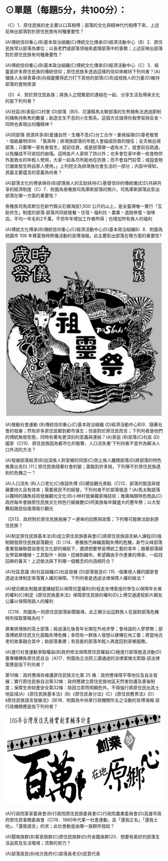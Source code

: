 # ⊙單題（每題5分，共100分）：

（C）1．原住民族的史主要以口耳相傅；部落的文化與精神代代相傅下來，上述反映出部落對於原住民族有何種重要性？

(A)傳統信仰重心(B)基本政治組織(C)傅統文化傳承(D)經濟活動中心（B）2．原住民族常以部落為單位；以長老們或部落领袖來處理部落中的事務；上述反映出部落對於原住民族有何種重要性？

(A)傅統信仰重心(B)基本政治組織(C)傅統文化傳承(D)經濟活動中心（C）3．祖靈是許多原住民族的傳統信仰；原住民族多透過這樣的信仰來維持下列何者？(A)镶族人永保青春(B)向祖靈獲得武力打下其他的部落(C)形成规族人的力量(D)維持部落的食物來源

（D）4．對於原住民各族；將族人之間繁密的連結在一起、分享生活及傅承文化的是下列何者？

(A)社區(B)家庭(C)村里  (D)部落（B)5．花蓮縣馬太鞍部落的生熊捕魚法透過節制的捕魚持魚隽的數量；創造生生不息的小生態系，這個方式值得你我學習與反省丶同時也表現出何種精神？

(A)同部落·資源共享(B)愛護自然丶生機不息(C)分工合作丶重視倫理(D)尊老敬腎丶偕級嚴明(B)6. 「風來時；排灣族部落的年輕人會組成防救的隧伍；全天候巡視部落；只要哪一家有害發生，就前往救，或是部落哪一處有水了，就會前往疏通，以免釀成不可收拾的崩塌。這時各戶人家除了防以外；也多會在家中煮一些食物供外面救炎的年輕人使用，大家一起各尽所能地在防救；而不會自門前雪；或囤食物已備害發生時自家人使用。」上列短文為排灣族社會生活的一部分；内容中得知，其最主要蕴含的意義為何者？

(A)部落文化的傅承保存(B)部落族人的互助扶持(C)基督信仰的傳統儀式(D)共耕共享的經濟制度（C）7．附圖為泰雅族司馬庫斯部落的簡介。司馬庫斯部落此彰出部落在哪一方面的重要性？

泰雅族司馬库斯位在新竹縣尖石鄉海拔1,500 公尺的山上，是全臺灣唯一實行「互助共生」制度的部落·部落共同經營餐丶住宿丶福利社丶農業丶道路修復丶咖啡店。平均一年毛利2千萬，不但年年增加工作者所得；也增加所有族人的福利

(A)傅統文化傅承(B)傳統信仰重心(C)經濟活動中心(D)基本政治組織B）8．附圖為桃園市 108 年赛夏族時祭儀活動的宣傅海報。此主要彰出部落在哪方面的重要性?

![](images\test_batch\Civics_and_Society\906cca002851e065c2db3aaf659cc6ad01834d80e80e10e712e2d52831e5995f.png)

(A)推動社會運動 (B)傳統信仰重心(C)基本政治組織 (D)經濟活動中心B)9．隨著社會的發展；然有許多原住民都到都市谋生；但是對於原住民而言；下列何者是他們的傅統聚居型態，同時有著有更深刻的意義與連結？(A)家庭  (B)部落(C)社區  (D)國家（C)10．原住民族因為都市化的衡撃，人口流失重’下列何者不宜作為解决人口外流的方法？

(A)發展部落經濟(B)加深族人對家鄉的同感(C)禁止族人離開部落(D)將部落的特色推廣出去D) )11.[ 原住民族隨著社會的變；面臨到許多挑，下列哪不於原住民族遇到的危機之一？

(A)人口流失 (B)人口老化(C)族語失傅  (D)建設觀光景點（C)12．部落的營造與發展要持久且有效率；需要居民不的經營，下列何者不於部落營造？(A)馬太鞍部落以獨特的捕魚技術發展觀光文化(B)小林村發展獨家梅技術；推廣梅類特色商品(C)政府每年會辦原住民族文化特色行銷展艷(D)阿美族每年瓣盛大的豐年祭；以大型舞蹈跟民俗風情吸引觀光

（D)13．政府對於原住民族施展了一連串的回應與政策；下列哪可能無法助到原住民族？

(A)制定原住民族基本法(B)成立原住民族委員會(C)將原住民族語言納人課程(D)強制開發原住民族部落觀光（D ）)14．泰雅族苎麻織面臨失傅的危機，新竹尖峰部落產業發展聯盟協會在文化部的補助下，邀請想要學習傅統工藝的青年；跟著部落婦女學習麻種植丶工具製作丶剥絲丶捻線到織布，希望藉由手作產業的傅承，一起找回麻的春天！上述做法與下列哪一個概念的内涵相符合？

(A)社區意識 (B)社區組織(C)社區發展 (D)部落營造(C )15. -個重視人權的國家會透過法律制定來落實人權的保障。下列何者是透過法律保障人權的做法？

(A)號召網友制裁虐童嫌疑犯以保障兒童權利(B)程走坐博愛座的學生以保障年长者的權利(C)制定《原住民族基本法》保障原住民族的權利(D)上傅交通達规影片網友公蕃以保障用路人的權利

（C)16．附圖為一则原住民部落新聞報導。此正顯示出這群族人在面對部落危機時所探取策略為何？

屏東排灣族的高士部落；經過漢化後青年长期在外地求學；會母語的人寥寥無；部落傅統原住民文化面臨失傅危機；幸而有一群族人發想以建構在地工藝；將當地古老的故事融合其中；助部落重建；有技能的部落年輕人再度回到家鄉服務。

(A)進行社會運動爭取權益(B)政府修法保障原住民權益(C)極進行部落營造活動(D)置專機構負原住民自治（A)17．附圖為立法院三讀通過的法律案條文節錄·該法律案應是指下列何者？

第10條：政府應保存维護原住民族文化第 25 條：政府應保障平等地位及自主發展；實行原住民族自治第32條：政府應建立原住民族地區天然害防護及善後制度；保障生命财產安全第32條：除因立即而明顯危外，不得強行將原住民出其土地區域(A）《原住民族基本法》(B)《原住民身分法》(C）《原住民教育法》(D）《原住民族語言發展法》（B)18．附圖為中央某行政機關所主之活動的宣傅海報·該行政機關應是指下列何者？

![](images\test_batch\Civics_and_Society\17a238f9ee5f168e7d93a2f5848382a1885d821ecdad7f9eb16aa31b4f5a9a98.png)

(A)行政院客家委員會(B)行政院原住民族委員會(C)行政院農業委員會(D)高雄市政府原住民事務委員會（C)19．1980年代某一社會連動，高「還我正名」「還我土地」、「還我語言」的求；此社會動是由哪一族群所發起？

(A)聞南族群(B)客家族群(C)原住民族群(D)外省籍族群)20．想要有美好的部落生活品質及生活環境；须靠的努力？

(A)部落居民(B)地方政府(C)部落長老(D)民意代表

